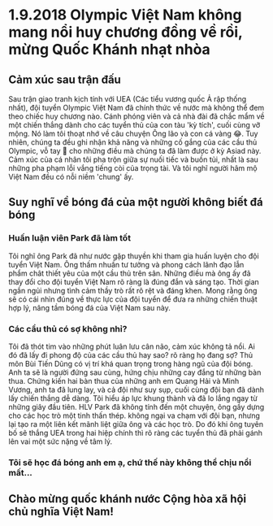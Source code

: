 # 1.9.2018 Olympic Việt Nam không mang nổi huy chương đồng về rồi, mừng Quốc Khánh nhạt nhòa
## Cảm xúc sau trận đấu 
Sau trận giao tranh kịch tính với UEA (Các tiểu vương quốc Ả rập thống nhất), đội tuyển Olympic Việt Nam đã chính thức về nước mà không thể đem theo chiếc huy chương nào. Cánh phóng viên và cả nhà đài đã chắc mẩm về một chiến thắng dành cho các tuyển thủ của con tàu 'kỳ tích', cuối cùng vỡ mộng. Nó làm tôi thoạt nhớ về câu chuyện Ông lão và con cá vàng 😂. Tuy nhiên, chúng ta đều ghi nhận khả năng và những cố gắng của các cầu thủ Olympic, vỗ tay 👏 cho những điều mà chúng ta đã làm được ở kỳ Asiad này. Cảm xúc của cá nhân tôi pha trộn giữa sự nuối tiếc và buồn tủi, nhất là sau những pha phạm lỗi vắng tiếng còi của trọng tài. Và tôi nghĩ người hâm mộ Việt Nam đều có nỗi niềm 'chung' ấy.
## Suy nghĩ về bóng đá của một người không biết đá bóng
### Huấn luận viên Park đã làm tốt
Tôi nghĩ ông Park đã như nước gặp thuyền khi tham gia huấn luyện cho đội tuyển Việt Nam. Ông thấm nhuần tư tưởng và phong cách lãnh đạo lẫn phẩm chât thiết yêu của một cầu thủ trên sân. Những điều mà ông ấy đã thay đổi cho đội tuyển Việt Nam rõ ràng là đúng đắn và sáng tạo. Thời gian ngắn ngủi nhưng tình cảm thầy trò rất rõ rệt và đáng khen. Mong rằng ông sẽ có cái nhìn đúng về thực lực của đội tuyển để đưa ra những chiến thuật hợp lý, nâng tầm bóng đá của Việt Nam sau này. 
### Các cầu thủ có sợ không nhỉ?
Tôi đã thót tim vào những phút luân lưu cân não, cảm xúc không tả nổi. Ai đó đã lấy đi phong độ của các cầu thủ hay sao? rõ ràng họ đang sợ? Thủ môn Bùi Tiến Dũng có vị trí khá quan trọng trong hàng ngũ của đội bóng. Anh ta sẽ là người đứng sau cùng, hứng chịu những cay đắng từ những bàn thua. Chứng kiến hai bàn thua của những anh em Quang Hải và Minh Vương, anh ta đã lung lay, và cả đội như suy sụp, cuối cùng đội bạn đã dành lấy chiến thắng dễ dàng. Tôi hiểu áp lực khung thành và đã lo lắng ngay từ những giây đầu tiên. HLV Park đã không tính đến một chuyện, ông gầy dựng cho các học trò một tinh thấn thép. không ngại va chạm với đội bạn, nhưng lại tạo ra một liên kết mãnh liệt giữa ông và các học trò. Do đó khi ông tuyên bố sẽ thắng UEA trong hai hiệp chính thì rõ ràng các tuyển thủ đã phải gánh lên vai một sức nặng về tâm lý. 
### Tôi sẽ học đá bóng anh em ạ, chứ thế này không thể chịu nổi mất...

## Chào mừng quốc khánh nước Cộng hòa xã hội chủ nghĩa Việt Nam!
